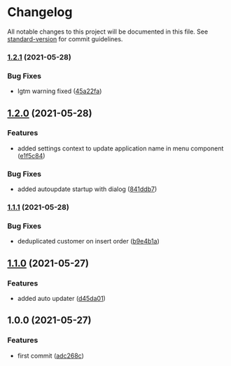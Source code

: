 # Changelog

All notable changes to this project will be documented in this file. See [standard-version](https://github.com/conventional-changelog/standard-version) for commit guidelines.

### [1.2.1](https://github.com/mancioshell/electron-virtual-pizzeria-assistant/compare/v1.2.0...v1.2.1) (2021-05-28)


### Bug Fixes

* lgtm warning fixed ([45a22fa](https://github.com/mancioshell/electron-virtual-pizzeria-assistant/commit/45a22fab8acb5812d9dcd15ee15ab202318f1b09))

## [1.2.0](https://github.com/mancioshell/electron-virtual-pizzeria-assistant/compare/v1.1.1...v1.2.0) (2021-05-28)


### Features

* added settings context to update application name in menu component ([e1f5c84](https://github.com/mancioshell/electron-virtual-pizzeria-assistant/commit/e1f5c8416b1def1003f613455af26c0bd167f61f))


### Bug Fixes

* added autoupdate startup with dialog ([841ddb7](https://github.com/mancioshell/electron-virtual-pizzeria-assistant/commit/841ddb748c58d1856956de15baa8fd7767bf0436))

### [1.1.1](https://github.com/mancioshell/electron-virtual-pizzeria-assistant/compare/v1.1.0...v1.1.1) (2021-05-28)


### Bug Fixes

* deduplicated customer on insert order ([b9e4b1a](https://github.com/mancioshell/electron-virtual-pizzeria-assistant/commit/b9e4b1a451691bc211e2227669fcc4799cc6e537))

## [1.1.0](https://github.com/mancioshell/electron-virtual-pizzeria-assistant/compare/v1.0.0...v1.1.0) (2021-05-27)


### Features

* added auto updater ([d45da01](https://github.com/mancioshell/electron-virtual-pizzeria-assistant/commit/d45da01f8f9b3e49fe4a6c05b98ae7284bf4239f))

## 1.0.0 (2021-05-27)


### Features

* first commit ([adc268c](https://github.com/mancioshell/electron-virtual-pizzeria-assistant/commit/adc268c0e14d32274ba6b283a8c8a2be5726640c))
